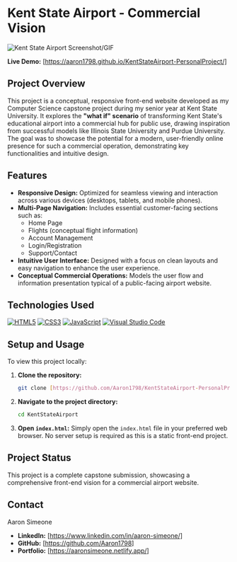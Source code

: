 # Kent State Airport - Commercial Vision

![Kent State Airport Screenshot/GIF](https://aaronsimeone.netlify.app/Projects/home.png)


**Live Demo:** [https://aaron1798.github.io/KentStateAirport-PersonalProject/]

## Project Overview

This project is a conceptual, responsive front-end website developed as my Computer Science capstone project during my senior year at Kent State University. It explores the **"what if" scenario** of transforming Kent State's educational airport into a commercial hub for public use, drawing inspiration from successful models like Illinois State University and Purdue University. The goal was to showcase the potential for a modern, user-friendly online presence for such a commercial operation, demonstrating key functionalities and intuitive design.

## Features

* **Responsive Design:** Optimized for seamless viewing and interaction across various devices (desktops, tablets, and mobile phones).
* **Multi-Page Navigation:** Includes essential customer-facing sections such as:
    * Home Page
    * Flights (conceptual flight information)
    * Account Management
    * Login/Registration
    * Support/Contact
* **Intuitive User Interface:** Designed with a focus on clean layouts and easy navigation to enhance the user experience.
* **Conceptual Commercial Operations:** Models the user flow and information presentation typical of a public-facing airport website.

## Technologies Used

[![HTML5](https://img.shields.io/badge/html5-%23E34F26.svg?style=for-the-badge&logo=html5&logoColor=white)](https://developer.mozilla.org/en-US/docs/Web/HTML)
[![CSS3](https://img.shields.io/badge/css3-%231572B6.svg?style=for-the-badge&logo=css3&logoColor=white)](https://developer.mozilla.org/en-US/docs/Web/CSS)
[![JavaScript](https://img.shields.io/badge/javascript-%23323330.svg?style=for-the-badge&logo=javascript&logoColor=%23F7DF1E)](https://developer.mozilla.org/en-US/docs/Web/JavaScript)
[![Visual Studio Code](https://img.shields.io/badge/VS%20Code-007ACC?style=for-the-badge&logo=visual-studio-code&logoColor=white)](https://code.visualstudio.com/)

## Setup and Usage

To view this project locally:

1.  **Clone the repository:**
    ```bash
    git clone [https://github.com/Aaron1798/KentStateAirport-PersonalProject](https://github.com/Aaron1798/KentStateAirport-PersonalProject)
    ```
2.  **Navigate to the project directory:**
    ```bash
    cd KentStateAirport
    ```
3.  **Open `index.html`:** Simply open the `index.html` file in your preferred web browser. No server setup is required as this is a static front-end project.

## Project Status

This project is a complete capstone submission, showcasing a comprehensive front-end vision for a commercial airport website.

## Contact

Aaron Simeone
* **LinkedIn:** [https://www.linkedin.com/in/aaron-simeone/]
* **GitHub:** [https://github.com/Aaron1798]
* **Portfolio:** [https://aaronsimeone.netlify.app/]
